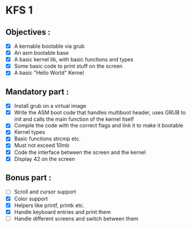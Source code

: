 # KFS 1

## Objectives :
- [x] A kernable bootable via grub
- [x] An asm bootable base
- [x] A basic kernel lib, with basic functions and types
- [x] Some basic code to print stuff on the screen
- [x] A basic "Hello World" Kernel

## Mandatory part :
- [x] Install grub on a virtual image
- [x] Write the ASM boot code that handles multiboot header, uses GRUB to init and calls the main function of the kernel itself
- [x] Compile the code with the correct flags and link it to make it bootable
- [x] Kernel types
- [x] Basic functions strcmp etc.
- [x] Must not exceed 10mb
- [x] Code the interface between the screen and the kernel
- [x] Display 42 on the screen

## Bonus part :
- [ ] Scroll and cursor support
- [x] Color support
- [x] Helpers like printf, printk etc.
- [x] Handle keyboard entries and print them
- [ ] Handle different screens and switch between them
